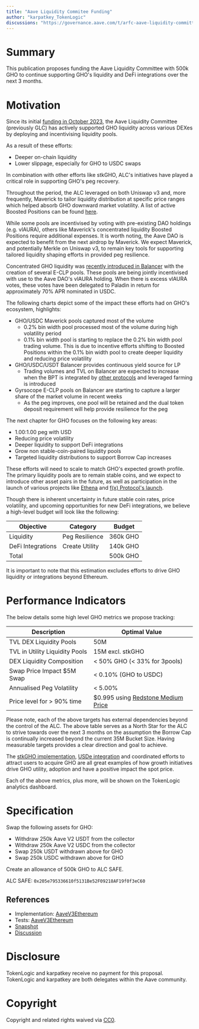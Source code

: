 ```yaml
---
title: "Aave Liquidity Commitee Funding"
author: "karpatkey_TokenLogic"
discussions: "https://governance.aave.com/t/arfc-aave-liquidity-committee-funding/16793"
---
```


# Summary

This publication proposes funding the Aave Liquidity Committee with 500k GHO to continue supporting GHO's liquidity and DeFi integrations over the next 3 months.

# Motivation

Since its initial [funding in October 2023](https://governance-v2.aave.com/governance/proposal/343/), the Aave Liquidity Committee (previously GLC) has actively supported GHO liquidity across various DEXes by deploying and incentivising liquidity pools.

As a result of these efforts:

- Deeper on-chain liquidity
- Lower slippage, especially for GHO to USDC swaps

In combination with other efforts like stkGHO, ALC's initiatives have played a critical role in supporting GHO's peg recovery.

Throughout the period, the ALC leveraged on both Uniswap v3 and, more frequently, Maverick to tailor liquidity distribution at specific price ranges which helped absorb GHO downward market volatility. A list of active Boosted Positions can be found [here](https://app.mav.xyz/boosted-positions?chain=1).

While some pools are incentivised by voting with pre-existing DAO holdings (e.g. vlAURA), others like Maverick's concentrated liquidity Boosted Positions require additional expenses. It is worth noting, the Aave DAO is expected to benefit from the next airdrop by Maverick. We expect Maverick, and potentially Merkle on Uniswap v3, to remain key tools for supporting tailored liquidity shaping efforts in provided peg resilience.

Concentrated GHO liquidity was [recently introduced in Balancer](https://twitter.com/GyroStable/status/1757365157917815001) with the creation of several E-CLP pools. These pools are being jointly incentivised with use to the Aave DAO's vlAURA holding. When there is excess vlAURA votes, these votes have been delegated to Paladin in return for approximately 70% APR nominated in USDC.

The following charts depict some of the impact these efforts had on GHO's ecosystem, highlights:

- GHO/USDC Maverick pools captured most of the volume
  - 0.2% bin width pool processed most of the volume during high volatility period
  - 0.1% bin width pool is starting to replace the 0.2% bin width pool trading volume. This is due to incentive efforts shifting to Boosted Positions within the 0.1% bin width pool to create deeper liquidity and reducing price volatility
- GHO/USDC/USDT Balancer provides continuous yield source for LP
  - Trading volumes and TVL on Balancer are expected to increase when the BPT is integrated by [other protocols](https://twitter.com/Matthew_Graham_/status/1762076544241955070) and leveraged farming is introduced
- Gyrsocope E-CLP pools on Balancer are starting to capture a larger share of the market volume in recent weeks
  - As the peg improves, one pool will be retained and the dual token deposit requirement will help provide resilience for the peg

The next chapter for GHO focuses on the following key areas:

- 1.00:1.00 peg with USD
- Reducing price volatility
- Deeper liquidity to support DeFi integrations
- Grow non stable-coin-paired liquidity pools
- Targeted liquidity distributions to support Borrow Cap increases

These efforts will need to scale to match GHO's expected growth profile. The primary liquidity pools are to remain stable coins, and we expect to introduce other asset pairs in the future, as well as participation in the launch of various projects like [Ethena](https://app.ethena.fi/liquidity) and [f(x) Protocol's launch](https://x.com/protocol_fx/status/1762822716854354015?s=20).

Though there is inherent uncertainty in future stable coin rates, price volatility, and upcoming opportunities for new DeFi integrations, we believe a high-level budget will look like the following:

| Objective         | Category       | Budget   |
| ----------------- | -------------- | -------- |
| Liquidity         | Peg Resilience | 360k GHO |
| DeFi Integrations | Create Utility | 140k GHO |
| Total             |                | 500k GHO |

It is important to note that this estimation excludes efforts to drive GHO liquidity or integrations beyond Ethereum.

# Performance Indicators

The below details some high level GHO metrics we propose tracking:

| Description                    | Optimal Value                                                                      |
| ------------------------------ | ---------------------------------------------------------------------------------- |
| TVL DEX Liquidity Pools        | 50M                                                                                |
| TVL in Utility Liquidity Pools | 15M excl. stkGHO                                                                   |
| DEX Liquidity Composition      | < 50% GHO (< 33% for 3pools)                                                       |
| Swap Price Impact $5M Swap     | < 0.10% (GHO to USDC)                                                              |
| Annualised Peg Volatility      | < 5.00%                                                                            |
| Price level for > 90% time     | $0.995 using [Redstone Medium Price](https://app.redstone.finance/#/app/token/GHO) |

Please note, each of the above targets has external dependencies beyond the control of the ALC. The above table serves as a North Star for the ALC to strive towards over the next 3 months on the assumption the Borrow Cap is continually increased beyond the current 35M Bucket Size. Having measurable targets provides a clear direction and goal to achieve.

The [stkGHO implementation](https://app.aave.com/staking), [USDe integration](https://app.ethena.fi/liquidity) and coordinated efforts to attract users to acquire GHO are all great examples of how growth initiatives drive GHO utility, adoption and have a positive impact the spot price.

Each of the above metrics, plus more, will be shown on the TokenLogic analytics dashboard.

# Specification

Swap the following assets for GHO:

- Withdraw 250k Aave V2 USDT from the collector
- Withdraw 250k Aave V2 USDC from the collector
- Swap 250k USDT withdrawn above for GHO
- Swap 250k USDC withdrawn above for GHO

Create an allowance of 500k GHO to ALC SAFE.

ALC SAFE: `0x205e795336610f5131Be52F09218AF19f0f3eC60`

## References

- Implementation: [AaveV3Ethereum](https://github.com/bgd-labs/aave-proposals-v3/blob/1c642cb090ba92717b6e99442b6904b6945b6993/src/20240304_AaveV2Ethereum_EthereumV2ReserveFactorAdjustment/AaveV2Ethereum_EthereumV2ReserveFactorAdjustment_20240304.sol)
- Tests: [AaveV3Ethereum]()
- [Snapshot](https://snapshot.org/#/aave.eth/proposal/0xd6229e068e755336339bd8a314136e18ef00b22a95430476b6fa3665e9300548)
- [Discussion](https://governance.aave.com/t/arfc-aave-liquidity-committee-funding/16793)

# Disclosure

TokenLogic and karpatkey receive no payment for this proposal. TokenLogic and karpatkey are both delegates within the Aave community.

# Copyright

Copyright and related rights waived via [CC0](https://creativecommons.org/publicdomain/zero/1.0/).
